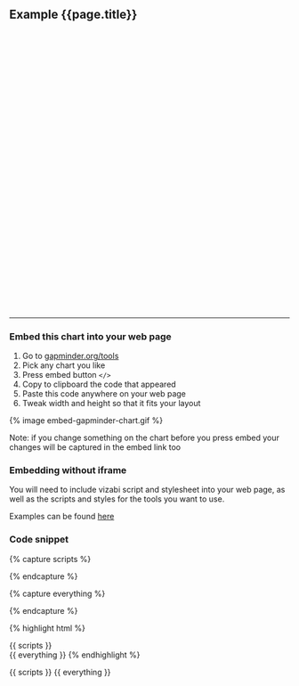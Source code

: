 

## Example {{page.title}}

<div id="placeholder" class="example-placeholder"  style="width:720px; height:500px; padding-top:0;"></div>

---

### Embed this chart into your web page
1. Go to [gapminder.org/tools](https://gapminder.org/tools)
2. Pick any chart you like
3. Press embed button `</>` 
4. Copy to clipboard the code that appeared
5. Paste this code anywhere on your web page
6. Tweak width and height so that it fits your layout

{% image embed-gapminder-chart.gif %}

Note: if you change something on the chart before you press embed your changes will be captured in the embed link too

### Embedding without iframe

You will need to include vizabi script and stylesheet into your web page, as well as the scripts and styles for the tools you want to use. 

Examples can be found [here](//gapminder.org/tools)


### Code snippet

{% capture scripts %}
<link rel="stylesheet" href="//s3-eu-west-1.amazonaws.com/static.gapminderdev.org/vizabi/develop/dist/vizabi.css">
<link rel="stylesheet" href="//s3-eu-west-1.amazonaws.com/static.gapminderdev.org/{{ page.chart }}.css">

<script src="//cdnjs.cloudflare.com/ajax/libs/d3/4.5.0/d3.js"></script>
<script src="//s3-eu-west-1.amazonaws.com/static.gapminderdev.org/vizabi/develop/dist/vizabi.min.js"></script>
<script src="//s3-eu-west-1.amazonaws.com/static.gapminderdev.org/preview/master/assets/vendor/js/vizabi-ws-reader/bundle.web.js"></script>
<script src="//s3-eu-west-1.amazonaws.com/static.gapminderdev.org/systema-globalis/master/Config{{ page.chartConfig }}.js"></script>
<script src="//s3-eu-west-1.amazonaws.com/static.gapminderdev.org/{{ page.chart }}.js"></script>
{% endcapture %}

{% capture everything %}
<script>
var wsReader = new WSReader.WSReader().getReader();
Vizabi.Reader.extend("waffle", wsReader);
{{ globals }}
Config{{ page.chartConfig }}.locale = {
  "id": "en",
  "filePath": "//s3-eu-west-1.amazonaws.com/static.gapminderdev.org/vizabi/develop/dist/assets/translation/"
};

Config{{ page.chartConfig }}.data = {
  "reader": "waffle",
  "path": "https://waffle-server-dev.gapminderdev.org/api/ddf"
};

Vizabi("{{ page.chartConfig }}", document.getElementById("placeholder"), Config{{ page.chartConfig }});
</script>
{% endcapture %}

{% highlight html %}
<!doctype html>
<html>
<head>
{{ scripts }}
</head>
<body>
<div id="placeholder" width="600px" height="400px"></div>
{{ everything }}
</body>
</html>
{% endhighlight %}



{{ scripts }}
{{ everything }}

